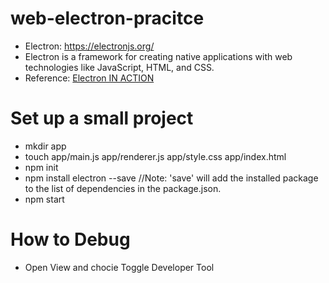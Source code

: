 # web-electron-pracitce

- Electron: https://electronjs.org/
- Electron is a framework for creating native applications with web technologies like JavaScript, HTML, and CSS.
- Reference: [Electron IN ACTION](https://www.manning.com/books/electron-in-action)

# Set up a small project
- mkdir app
- touch app/main.js app/renderer.js app/style.css app/index.html
- npm init
- npm install electron --save //Note: 'save' will add the installed package to the list of dependencies in the package.json.
- npm start

# How to Debug
- Open View and chocie Toggle Developer Tool
